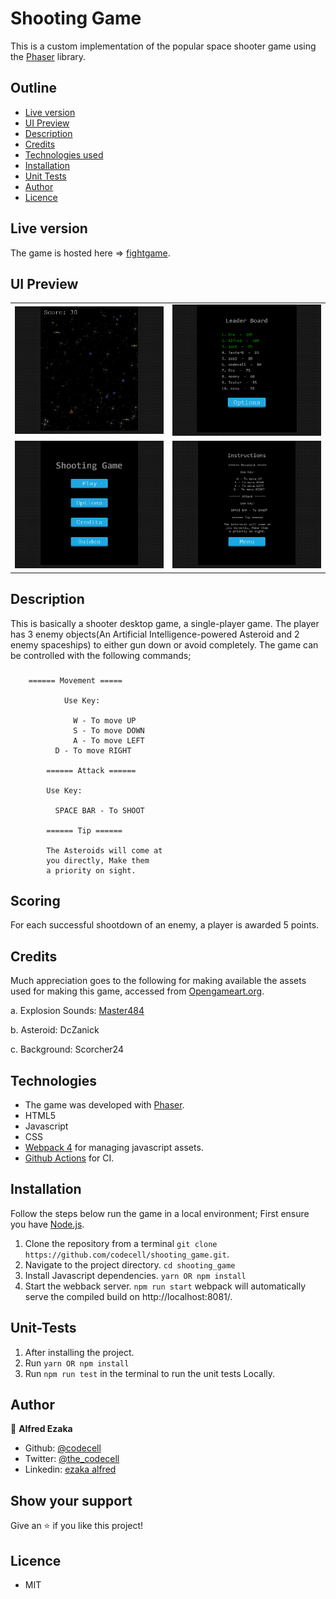 # Shooting Game
This is a custom implementation of the popular space shooter game using the [Phaser](https://phaser.io/) library.

## Outline
- [Live version](#Live-version)
- [UI Preview](#UI-Preview)
- [Description](#Description)
- [Credits](#Credits)
- [Technologies used](#Technologies)
- [Installation](#Installation)
- [Unit Tests](#Unit-Tests)
- [Author](#author)
- [Licence](#licence)

## Live version
The game is hosted here => [fightgame](https://fightgame.netlify.app/).

## UI Preview

|                |                |
|----------------|----------------|
|<img src='./src/assets/readme/game.png' />|<img src='./src/assets/readme/leadboard.png' />|
|<img src='./src/assets/readme/menu.png' />|<img src='./src/assets/readme/instructions.png' />|


## Description
  This is basically a shooter desktop game, a single-player game. The player has 3 enemy objects(An Artificial Intelligence-powered Asteroid and 2 enemy spaceships) to either gun down or avoid completely. 
  The game can be controlled with the following commands;
  ###  
        ====== Movement =====

                Use Key:

                  W - To move UP
                  S - To move DOWN
                  A - To move LEFT
              D - To move RIGHT

            ====== Attack ======

            Use Key:
            
              SPACE BAR - To SHOOT

            ====== Tip ======

            The Asteroids will come at
            you directly, Make them
            a priority on sight.
                  
          
  ## Scoring
  For each successful shootdown of an enemy, a player is awarded 5 points.

## Credits
  Much appreciation goes to the following for making available the assets used for making this game, accessed from [Opengameart.org](https://opengameart.org/).

  a. Explosion Sounds: [Master484 ](https://m484games.ucoz.com)

  b. Asteroid: DcZanick

  c. Background: Scorcher24

## Technologies
- The game was developed with [Phaser](https://phaser.io/).
- HTML5
- Javascript
- CSS
- [Webpack 4](https://webpack.js.org/) for managing javascript assets.
- [Github Actions](https://github.com/features/actions) for CI.


## Installation
Follow the steps below run the game in a local environment; First ensure you have [Node.js](https://nodejs.org).

1. Clone the repository from a terminal 
    ```git clone https://github.com/codecell/shooting_game.git```.
2. Navigate to the project directory.
    ```cd shooting_game```
3. Install Javascript dependencies.
    ```yarn OR npm install```
4. Start the webback server.
    ```npm run start```
webpack will automatically serve the compiled build on http://localhost:8081/.

## Unit-Tests
1. After installing the project.
2. Run  ```yarn OR npm install```
3. Run ``` npm run test ``` in the terminal to run the unit tests Locally.

## Author

👤 **Alfred Ezaka**

- Github: [@codecell](https://github.com/codecell)
- Twitter: [@the_codecell](https://twitter.com/the_codecell) 
- Linkedin: [ezaka alfred](https://www.linkedin.com/in/alfrednoble/)

## Show your support

Give an ⭐️ if you like this project!

## Licence
- MIT